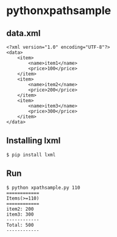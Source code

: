 # pythonxpathsample

## data.xml
```
<?xml version="1.0" encoding="UTF-8"?>
<data>
    <item>
        <name>item1</name>
        <price>100</price>
    </item>
    <item>
        <name>item2</name>
        <price>200</price>
    </item>
    <item>
        <name>item3</name>
        <price>300</price>
    </item>
</data>
```

## Installing lxml
```
$ pip install lxml
```

## Run
```
$ python xpathsample.py 110
============
Items(>=110)
============
item2: 200
item3: 300
------------
Total: 500
------------
```
